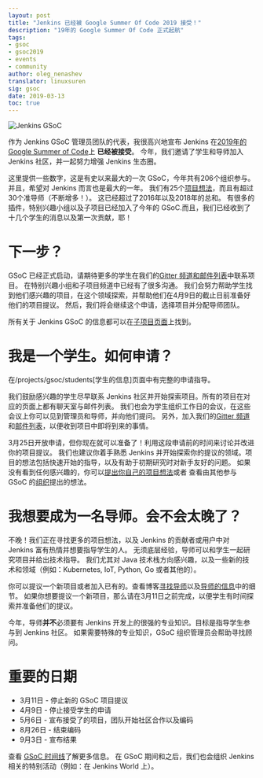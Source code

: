 ```yaml
---
layout: post
title: "Jenkins 已经被 Google Summer Of Code 2019 接受！"
description: "19年的 Google Summer Of Code 正式起航"
tags:
- gsoc
- gsoc2019
- events
- community
author: oleg_nenashev
translator: linuxsuren
sig: gsoc
date: 2019-03-13
toc: true
---
```


![Jenkins GSoC](jenkins-gsoc-logo_small.png)

作为 Jenkins GSoC 管理员团队的代表，我很高兴地宣布 Jenkins 在[2019年的 Google Summer of Code](https://summerofcode.withgoogle.com/)上 **已经被接受**。
今年，我们邀请了学生和导师加入 Jenkins 社区，并一起努力增强 Jenkins 生态圈。

这里提供一些数字，这是有史以来最大的一次 GSoC，今年共有206个组织参与。并且，希望对 Jenkins 而言也是最大的一年。
我们有25个[项目想法](https://jenkins.io/projects/gsoc/2019/project-ideas/)，而且有超过30个准导师（不断增多！）。
这已经超过了2016年以及2018年的总和。
有很多的插件，特别兴趣小组以及子项目已经加入了今年的 GSoC.而且，我们已经收到了十几个学生的消息以及第一次贡献，耶！

# 下一步？

GSoC 已经正式启动，请期待更多的学生在我们的[Gitter 频道和邮件列表](https://jenkins.io/zh/projects/gsoc/#contacts)中联系项目。
在特别兴趣小组和子项目频道中已经有了很多沟通。
我们会努力帮助学生找到他们感兴趣的项目，在这个领域探索，并帮助他们在4月9日的截止日前准备好他们的项目提议。
然后，我们将会继续这个申请，选择项目并分配导师团队。

所有关于 Jenkins GSoC 的信息都可以在[子项目页面](https://jenkins.io/zh/projects/gsoc/)上找到。

# 我是一个学生。如何申请？

在/projects/gsoc/students[学生的信息]页面中有完整的申请指导。

我们鼓励感兴趣的学生尽早联系 Jenkins 社区并开始探索项目。所有的项目在对应的页面上都有聊天室与邮件列表。
我们也会为学生组织工作日的会议，在这些会议上你可以见到管理员和导师，并向他们提问。
另外，加入我们的[Gitter 频道](https://gitter.im/jenkinsci/gsoc-sig)和[邮件列表](https://groups.google.com/forum/#!forum/jenkinsci-gsoc-all-public)，以便收到项目中即将到来的事情。

3月25日开放申请，但你现在就可以准备了！利用这段申请前的时间来讨论并改进你的项目提议。
我们也建议你着手熟悉 Jenkins 并开始探索你的提议的领域。项目的想法包括快速开始的指导，以及有助于初期研究时对新手友好的问题。
如果没有看到任何感兴趣的，你可以[提出你自己的项目想法](https://jenkins.io/zh/projects/gsoc/proposing-project-ideas/)或者
查看由其他参与 GSoC 的[组织](https://summerofcode.withgoogle.com/organizations/)提出的想法。

# 我想要成为一名导师。会不会太晚了？

不晚！我们正在寻找更多的项目想法，以及 Jenkins 的贡献者或用户中对 Jenkins 富有热情并想要指导学生的人。
无须底层经验，导师可以和学生一起研究项目并给出技术指导。
我们尤其对 Java 技术栈方向感兴趣，以及一些新的技术和领域（例如：Kubernetes, IoT, Python, Go 或者其他的）。

你可以提议一个新项目或者加入已有的。查看博客[寻找导师](https://jenkins.io/blog/2018/12/26/gsoc-2019-call-for-mentors/)以及[导师的信息](https://jenkins.io/projects/gsoc/mentors)中的细节。
如果你想要提议一个新项目，那么请在3月11日之前完成，以便学生有时间探索并准备他们的提议。

今年，导师**并不**必须要有 Jenkins 开发上的很强的专业知识。目标是指导学生参与到 Jenkins 社区。
如果需要特殊的专业知识，GSoC 组织管理员会帮助寻找顾问。

# 重要的日期

* 3月11日 - 停止新的 GSoC 项目提议
* 4月9日 - 停止接受学生的申请
* 5月6日 - 宣布接受了的项目，团队开始社区合作以及编码
* 8月26日 - 结束编码
* 9月3日 - 宣布结果

查看 [GSoC 时间线](https://summerofcode.withgoogle.com/how-it-works/#timeline)了解更多信息。
在 GSoC 期间和之后，我们也会组织 Jenkins 相关的特别活动（例如：在 Jenkins World 上）。
